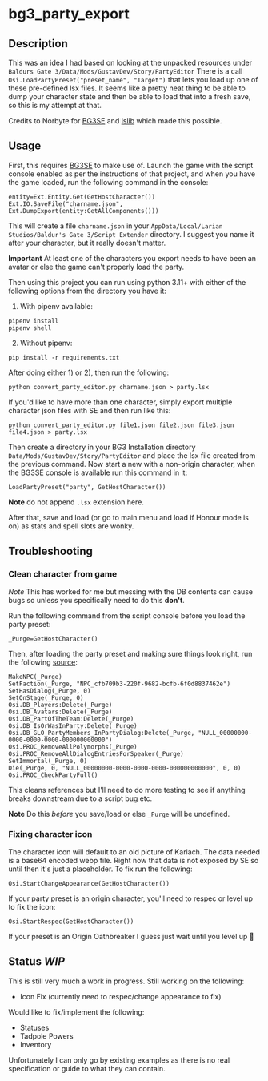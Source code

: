 bg3_party_export
================

## Description

This was an idea I had based on looking at the unpacked resources under `Baldurs Gate 3/Data/Mods/GustavDev/Story/PartyEditor`
There is a call `Osi.LoadPartyPreset("preset_name", "Target")` that lets you load up one of these pre-defined lsx files.
It seems like a pretty neat thing to be able to dump your character state and then be able to load that into a fresh save,
so this is my attempt at that.

Credits to Norbyte for [BG3SE](https://github.com/Norbyte/bg3se/) and [lslib](https://github.com/Norbyte/lslib) which made this possible.

## Usage

First, this requires [BG3SE](https://github.com/Norbyte/bg3se/) to make use of.  Launch the game with the script console
enabled as per the instructions of that project, and when you have the game loaded, run the following command in the console:

```
entity=Ext.Entity.Get(GetHostCharacter())
Ext.IO.SaveFile("charname.json", Ext.DumpExport(entity:GetAllComponents()))
```

This will create a file `charname.json` in your `AppData/Local/Larian Studios/Baldur's Gate 3/Script Extender` directory.
I suggest you name it after your character, but it really doesn't matter.

**Important** At least one of the characters you export needs to have been an avatar or else the game can't properly load
the party.

Then using this project you can run using python 3.11+ with either of the following options from the directory you have it:

1. With pipenv available:

```
pipenv install
pipenv shell
```

2. Without pipenv:

```
pip install -r requirements.txt
```

After doing either 1) or 2), then run the following:

```
python convert_party_editor.py charname.json > party.lsx
```

If you'd like to have more than one character, simply export multiple character json files with SE and then run like this:

```
python convert_party_editor.py file1.json file2.json file3.json file4.json > party.lsx
```

Then create a directory in your BG3 Installation directory `Data/Mods/GustavDev/Story/PartyEditor` and place the lsx file
created  from the previous command.  Now start a new with a non-origin character, when the BG3SE console is available run this command in it:

```
LoadPartyPreset("party", GetHostCharacter())
```

**Note** do not append `.lsx` extension here.

After that, save and load (or go to main menu and load if Honour mode is on) as stats and spell slots are wonky.

## Troubleshooting

### Clean character from game

*Note* This has worked for me but messing with the DB contents can cause bugs so unless you specifically need to do this **don't**.

Run the following command from the script console before you load the party preset:

```
_Purge=GetHostCharacter()
```

Then, after loading the party preset and making sure things look right, run the following [source](https://old.reddit.com/r/BaldursGate3/comments/15qb8lu/guide_removing_custom_multiplayer_party_members/):

```
MakeNPC(_Purge)
SetFaction(_Purge, "NPC_cfb709b3-220f-9682-bcfb-6f0d8837462e")
SetHasDialog(_Purge, 0)
SetOnStage(_Purge, 0)
Osi.DB_Players:Delete(_Purge)
Osi.DB_Avatars:Delete(_Purge)
Osi.DB_PartOfTheTeam:Delete(_Purge)
Osi.DB_IsOrWasInParty:Delete(_Purge)
Osi.DB_GLO_PartyMembers_InPartyDialog:Delete(_Purge, "NULL_00000000-0000-0000-0000-000000000000")
Osi.PROC_RemoveAllPolymorphs(_Purge)
Osi.PROC_RemoveAllDialogEntriesForSpeaker(_Purge)
SetImmortal(_Purge, 0)
Die(_Purge, 0, "NULL_00000000-0000-0000-0000-000000000000", 0, 0)
Osi.PROC_CheckPartyFull()
```

This cleans references but I'll need to do more testing to see if anything breaks downstream due to a script bug etc.

**Note** Do this *before* you save/load or else `_Purge` will be undefined.

### Fixing character icon

The character icon will default to an old picture of Karlach.  The data needed is a base64 encoded webp file.  Right now
that data is not exposed by SE so until then it's just a placeholder.  To fix run the following:

```
Osi.StartChangeAppearance(GetHostCharacter())
```

If your party preset is an origin character, you'll need to respec or level up to fix the icon:

```
Osi.StartRespec(GetHostCharacter())
```

If your preset is an Origin Oathbreaker I guess just wait until you level up 💩

## Status *WIP*

This is still very much a work in progress.  Still working on the following:

* Icon Fix (currently need to respec/change appearance to fix)

Would like to fix/implement the following:

* Statuses
* Tadpole Powers
* Inventory

Unfortunately I can only go by existing examples as there is no real specification or guide to what they can contain.